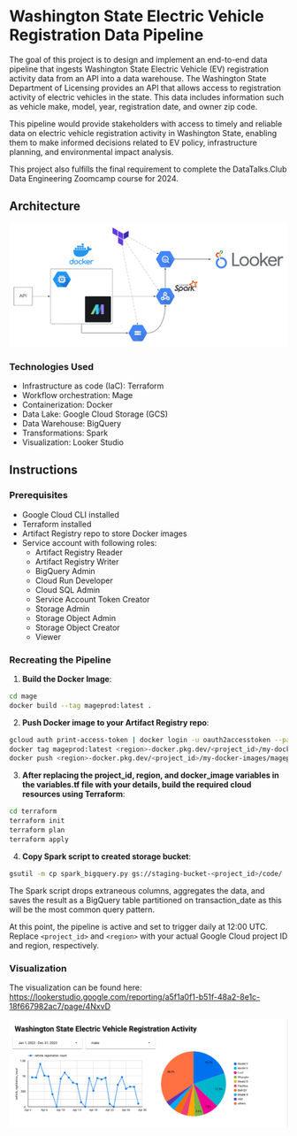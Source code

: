 # Washington State Electric Vehicle Registration Data Pipeline

The goal of this project is to design and implement an end-to-end data pipeline that ingests Washington State Electric Vehicle (EV) registration activity data from an API into a data warehouse. The Washington State Department of Licensing provides an API that allows access to registration activity of electric vehicles in the state. This data includes information such as vehicle make, model, year, registration date, and owner zip code.

This pipeline would provide stakeholders with access to timely and reliable data on electric vehicle registration activity in Washington State, enabling them to make informed decisions related to EV policy, infrastructure planning, and environmental impact analysis.

This project also fulfills the final requirement to complete the DataTalks.Club Data Engineering Zoomcamp course for 2024.

## Architecture
![Diagram](https://github.com/dlam23/de_zoomcamp_wa_state_ev_activity_project/blob/main/images/Dataflow%20Diagram.png)

### Technologies Used

- Infrastructure as code (IaC): Terraform
- Workflow orchestration: Mage
- Containerization: Docker
- Data Lake: Google Cloud Storage (GCS)
- Data Warehouse: BigQuery
- Transformations: Spark
- Visualization: Looker Studio

## Instructions

### Prerequisites

- Google Cloud CLI installed
- Terraform installed
- Artifact Registry repo to store Docker images
- Service account with following roles:
  - Artifact Registry Reader
  - Artifact Registry Writer
  - BigQuery Admin
  - Cloud Run Developer
  - Cloud SQL Admin
  - Service Account Token Creator
  - Storage Admin
  - Storage Object Admin
  - Storage Object Creator
  - Viewer

### Recreating the Pipeline

1. **Build the Docker Image**:

```sh
cd mage
docker build --tag mageprod:latest .
```

2. **Push Docker image to your Artifact Registry repo**:

```sh
gcloud auth print-access-token | docker login -u oauth2accesstoken --password-stdin https://<region>-docker.pkg.dev/<project_id>/my-docker-images
docker tag mageprod:latest <region>-docker.pkg.dev/<project_id>/my-docker-images/mageprod:latest
docker push <region>-docker.pkg.dev/<project_id>/my-docker-images/mageprod:latest
```

3. **After replacing the project_id, region, and docker_image variables in the variables.tf file with your details, build the required cloud resources using Terraform**:

```sh
cd terraform
terraform init
terraform plan
terraform apply
```

4. **Copy Spark script to created storage bucket**:

```sh
gsutil -m cp spark_bigquery.py gs://staging-bucket-<project_id>/code/
```
The Spark script drops extraneous columns, aggregates the data, and saves the result as a BigQuery table partitioned on transaction_date as this will be the most common query pattern.

At this point, the pipeline is active and set to trigger daily at 12:00 UTC.
Replace `<project_id>` and `<region>` with your actual Google Cloud project ID and region, respectively.

### Visualization
The visualization can be found here: https://lookerstudio.google.com/reporting/a5f1a0f1-b51f-48a2-8e1c-18f667982ac7/page/4NxvD

![Diagram](https://github.com/dlam23/de_zoomcamp_wa_state_ev_activity_project/blob/main/images/Dashboard.png)
